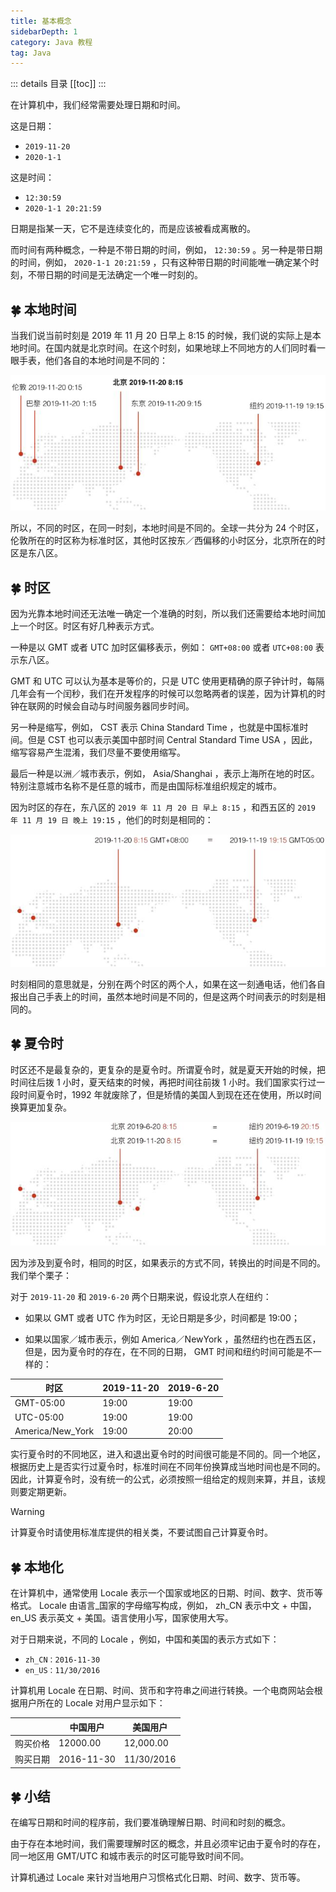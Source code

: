 ```yaml
---
title: 基本概念
sidebarDepth: 1
category: Java 教程
tag: Java
---
```


::: details 目录
[[toc]]
:::


在计算机中，我们经常需要处理日期和时间。

这是日期：

- `2019-11-20`
- `2020-1-1`

这是时间：

- `12:30:59`
- `2020-1-1 20:21:59`


日期是指某一天，它不是连续变化的，而是应该被看成离散的。

而时间有两种概念，一种是不带日期的时间，例如， `12:30:59` 。另一种是带日期的时间，例如， `2020-1-1 20:21:59` ，只有这种带日期的时间能唯一确定某个时刻，不带日期的时间是无法确定一个唯一时刻的。

## 🍀 本地时间

当我们说当前时刻是 2019 年 11 月 20 日早上 8:15 的时候，我们说的实际上是本地时间。在国内就是北京时间。在这个时刻，如果地球上不同地方的人们同时看一眼手表，他们各自的本地时间是不同的：

![20221123213812](assets/20221123213812.png)

所以，不同的时区，在同一时刻，本地时间是不同的。全球一共分为 24 个时区，伦敦所在的时区称为标准时区，其他时区按东／西偏移的小时区分，北京所在的时区是东八区。


## 🍀 时区

因为光靠本地时间还无法唯一确定一个准确的时刻，所以我们还需要给本地时间加上一个时区。时区有好几种表示方式。

一种是以 GMT 或者 UTC 加时区偏移表示，例如： `GMT+08:00` 或者 `UTC+08:00` 表示东八区。

GMT 和 UTC 可以认为基本是等价的，只是 UTC 使用更精确的原子钟计时，每隔几年会有一个闰秒，我们在开发程序的时候可以忽略两者的误差，因为计算机的时钟在联网的时候会自动与时间服务器同步时间。

另一种是缩写，例如， CST 表示 China Standard Time ，也就是中国标准时间。但是 CST 也可以表示美国中部时间 Central Standard Time USA ，因此，缩写容易产生混淆，我们尽量不要使用缩写。

最后一种是以洲／城市表示，例如， Asia/Shanghai ，表示上海所在地的时区。特别注意城市名称不是任意的城市，而是由国际标准组织规定的城市。

因为时区的存在，东八区的 `2019 年 11 月 20 日 早上 8:15` ，和西五区的 `2019 年 11 月 19 日 晚上 19:15` ，他们的时刻是相同的：

![20221123221616](assets/20221123221616.png)

时刻相同的意思就是，分别在两个时区的两个人，如果在这一刻通电话，他们各自报出自己手表上的时间，虽然本地时间是不同的，但是这两个时间表示的时刻是相同的。


## 🍀 夏令时

时区还不是最复杂的，更复杂的是夏令时。所谓夏令时，就是夏天开始的时候，把时间往后拨 1 小时，夏天结束的时候，再把时间往前拨 1 小时。我们国家实行过一段时间夏令时，1992 年就废除了，但是矫情的美国人到现在还在使用，所以时间换算更加复杂。

![20221123221719](assets/20221123221719.png)

因为涉及到夏令时，相同的时区，如果表示的方式不同，转换出的时间是不同的。我们举个栗子：

对于 `2019-11-20` 和 `2019-6-20` 两个日期来说，假设北京人在纽约：

- 如果以 GMT 或者 UTC 作为时区，无论日期是多少，时间都是 19:00；

- 如果以国家／城市表示，例如 America／NewYork ，虽然纽约也在西五区，但是，因为夏令时的存在，在不同的日期， GMT 时间和纽约时间可能是不一样的：

| 时区 | 2019-11-20 | 2019-6-20 |
| -- | -- | -- |
| GMT-05:00 | 19:00 | 19:00 |
| UTC-05:00 | 19:00 | 19:00 | 
| America/New_York | 19:00 | 20:00 | 

实行夏令时的不同地区，进入和退出夏令时的时间很可能是不同的。同一个地区，根据历史上是否实行过夏令时，标准时间在不同年份换算成当地时间也是不同的。因此，计算夏令时，没有统一的公式，必须按照一组给定的规则来算，并且，该规则要定期更新。

> [!WARNING]
> 计算夏令时请使用标准库提供的相关类，不要试图自己计算夏令时。


## 🍀 本地化

在计算机中，通常使用 Locale 表示一个国家或地区的日期、时间、数字、货币等格式。 Locale 由语言_国家的字母缩写构成，例如， zh_CN 表示中文 + 中国， en_US 表示英文 + 美国。语言使用小写，国家使用大写。

对于日期来说，不同的 Locale ，例如，中国和美国的表示方式如下：

- `zh_CN：2016-11-30`
- `en_US：11/30/2016`

计算机用 Locale 在日期、时间、货币和字符串之间进行转换。一个电商网站会根据用户所在的 Locale 对用户显示如下：

| | 中国用户 | 美国用户 | 
| -- | -- | -- | 
| 购买价格 | 12000.00 | 12,000.00 | 
| 购买日期 | 2016-11-30 | 11/30/2016 | 


## 🍀 小结

在编写日期和时间的程序前，我们要准确理解日期、时间和时刻的概念。

由于存在本地时间，我们需要理解时区的概念，并且必须牢记由于夏令时的存在，同一地区用 GMT/UTC 和城市表示的时区可能导致时间不同。

计算机通过 Locale 来针对当地用户习惯格式化日期、时间、数字、货币等。



